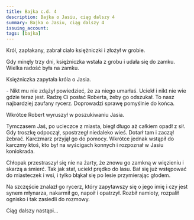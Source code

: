 ```yaml
---
title: Bajka c.d. 4
description: Bajka o Jasiu, ciąg dalszy 4
summary: Bajka o Jasiu, ciąg dalszy 4
issuing_account: 
tags: [bajka]
---
```


Król, zapłakany, zabrał ciało księżniczki i złożył w grobie.

Gdy minęły trzy dni, księżniczka wstała z grobu i udała się do zamku. Wielka radość była na zamku.

Księżniczka zapytała króla o Jasia.

\- Nikt mu nie zdążył powiedzieć, że za niego umarłaś. Uciekł i nikt nie wie gdzie teraz jest. Radzę Ci posłać Roberta, żeby go odszukał. To nasz najbardziej zaufany rycerz. Doprowadzi sprawę pomyślnie do końca. 

Wkrótce Robert wyruszył w poszukiwaniu Jasia. 

Tymczasem Jaś, po ucieczce z miasta, biegł długo aż całkiem opadł z sił. Gdy troszkę odpoczął, spostrzegł niedaleko wieś. Dotarł tam i zaczął żebrać. Karczmarz przyjął go do pomocy. Wkrótce jednak wstąpił do karczmy ktoś, kto był na wyścigach konnych i rozpoznał w Jasiu koniokrada.

Chłopak przestraszył się nie na żarty, że znowu go zamkną w więzieniu i skarzą a śmierć. Tak jak stał, uciekł prędko do lasu. Bał się już wstępować do miasteczek i wsi, i tylko błąkał się po lesie przymierając głodem. 

Na szczęście znalazł go rycerz, który zapytawszy się o jego imię i czy jest synem młynarza, nakarmił go, napoił i opatrzył. Rozbił namioty, rozpalił ognisko i tak zasiedli do rozmowy.

Ciąg dalszy nastąpi...
